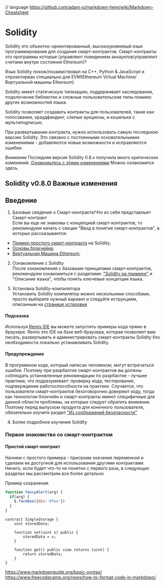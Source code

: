 // language https://github.com/adam-p/markdown-here/wiki/Markdown-Cheatsheet
# Solidity
Solidity это объектно-ориентированный, высокоуровневый язык программирования для создания смарт-контрактов. Смарт-контракты это программы которые (управляют поведением аккаунтов/управляют счетами внутри состояния Ethereum)?

Язык Solidity похож/позаимствовал на C++, Python & JavaScript и спроектирван специально для EVM(Ethereum Virtual Machine/Виртуальной машины Ethereum)

Solidity имеет статическую типизацию, поддерживает наследование, подключение библиотек и сложные пользовательские типы помимо других возможностей языка.

Solidity позволяет создавать контракты для пользователей, такие как: голосование, краудфандинг, слепые аукционы, и кошельки с мультиподписью.

При развертывании контракта, нужно использовать самую последнюю версию Solidity. Это связано с постоянными основательнымии изменениями - добавляются новые возможности и исправляются ошибки.

_Внимание_
Последняя версия Solidity 0.8.x получила много критических изменений. [Ознакомьтесь с этими изменениями](https://docs.soliditylang.org/en/latest/080-breaking-changes.html) Можно ознакомится здесь.

## Solidity v0.8.0 Важные изменения 

## Введение
1. Базовые сведения о Смарт-контракте/Что из себя представлыет Смарт-контракт \
Если вы еще не знакомы с концепцией смарт-контрактов, то рекомендуем начать с секции "Ввод в понятие смарт-контрактов", в которых рассказывается:
* [Пример простого смарт-контракта](https://docs.soliditylang.org/en/latest/introduction-to-smart-contracts.html#simple-smart-contract) на Solidity;
* [Основы блокчейна](https://docs.soliditylang.org/en/latest/introduction-to-smart-contracts.html#blockchain-basics);
* [Виртуальная Машина Ethereum](https://docs.soliditylang.org/en/latest/introduction-to-smart-contracts.html#the-ethereum-virtual-machine);

2. Ознакомление с Solidity \
После ознакомления с базовыми принципами смарт-контрактов, рекомендуем ознакомиться с разделами: ["Solidity на примере"](https://docs.soliditylang.org/en/latest/solidity-by-example.html) и "Описание языка", чтобы понять ключевые концепции языка.

3. Установка Solidity-компилятора \
Установить Solidity компилятор можно несколькими способами, просто выберите нужный вариант и следуйте иструкциям, описанным на [странице устаровки](https://docs.soliditylang.org/en/latest/installing-solidity.html#installing-solidity)

#### Подсказка
Используя [Remix IDE](https://remix.ethereum.org) вы можете запустить примеры кода прямо в браузере. Remix это IDE на базе веб-браузера, которая позволяет вам писать, развертывать и администрировать смарт-контракты Solidity без необходимости локально устанавливать Solidity.

#### Предупреждение
В прогрммном коде, который написан человеком, могут встречаться ошибки. Поэтому при разрбаотке смарт-контрактов вы должны соблюдать установленные рекомендации по разрбаотке - лучшие практики, что подразумевает: проверку кода, тестирование, подтверждение работоспособности на практике. Случается, что пользователи смарт-контрактов безоговорочно доверяют коду, тогда как технологии блокчейн и смарт-контракты имеют специфичные для данной области проблемы, на которые следует обратить внимание. Поэтому перед выпуском продукта для конечного пользователя, обязательно изучите раздел ["Из соображений безопасности"](https://docs.soliditylang.org/en/latest/security-considerations.html#security-considerations)

4. Более подробное изучение Solidity

### Первое знакомство со смарт-контрактом
#### Простой смарт-контракт
Начнем с простого примера - присвоим значение переменной и сделаем ее доступной для использования
другими контрактами. Ничего, если будет что-то не понятно с первого раза, в следующих разделах мы рассмотрим
все более детально

Пример сохранения

```javascript
function fancyAlert(arg) {
  if(arg) {
    $.facebox({div:'#foo'})
  }
}
```

```solidity
contract SimpleStorage {
    uint storedData;
    
    function set(uint x) public {
        storedData = x;
    }
    
    function get() public view returns (uint) {
        return storedData;
    }
}
```



https://www.markdownguide.org/basic-syntax/ \
https://www.freecodecamp.org/news/how-to-format-code-in-markdown/